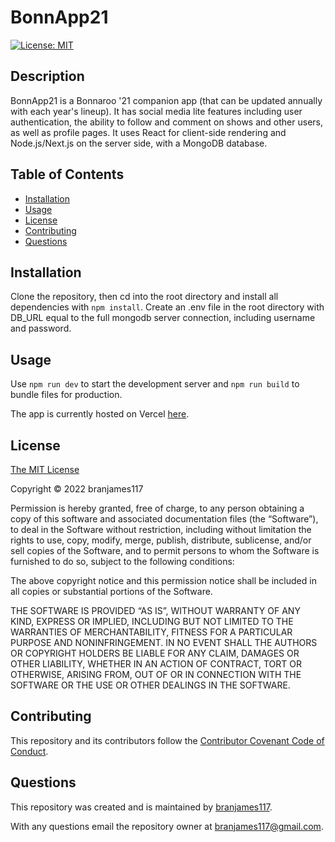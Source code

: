 # BonnApp21
[![License: MIT](https://img.shields.io/badge/License-MIT-yellow.svg)](https://opensource.org/licenses/MIT)

## Description

BonnApp21 is a Bonnaroo '21 companion app (that can be updated annually with each year's lineup). It has social media lite features including user authentication, the ability to follow and comment on shows and other users, as well as profile pages. It uses React for client-side rendering and Node.js/Next.js on the server side, with a MongoDB database.

## Table of Contents

* [Installation](#installation)
* [Usage](#usage)
* [License](#license)
* [Contributing](#contributing)
* [Questions](#questions)

## Installation

Clone the repository, then cd into the root directory and install all dependencies with `npm install`. Create an .env file in the root directory with DB_URL equal to the full mongodb server connection, including username and password.

## Usage

Use `npm run dev` to start the development server and `npm run build` to bundle files for production.

The app is currently hosted on Vercel [here](https://bonnapp21.vercel.app/).

## License

[The MIT License](https://mit-license.org/)

Copyright © 2022 branjames117

Permission is hereby granted, free of charge, to any person obtaining a copy of this software and associated documentation files (the “Software”), to deal in the Software without restriction, including without limitation the rights to use, copy, modify, merge, publish, distribute, sublicense, and/or sell copies of the Software, and to permit persons to whom the Software is furnished to do so, subject to the following conditions:

The above copyright notice and this permission notice shall be included in all copies or substantial portions of the Software.

THE SOFTWARE IS PROVIDED “AS IS”, WITHOUT WARRANTY OF ANY KIND, EXPRESS OR IMPLIED, INCLUDING BUT NOT LIMITED TO THE WARRANTIES OF MERCHANTABILITY, FITNESS FOR A PARTICULAR PURPOSE AND NONINFRINGEMENT. IN NO EVENT SHALL THE AUTHORS OR COPYRIGHT HOLDERS BE LIABLE FOR ANY CLAIM, DAMAGES OR OTHER LIABILITY, WHETHER IN AN ACTION OF CONTRACT, TORT OR OTHERWISE, ARISING FROM, OUT OF OR IN CONNECTION WITH THE SOFTWARE OR THE USE OR OTHER DEALINGS IN THE SOFTWARE.

## Contributing

This repository and its contributors follow the [Contributor Covenant Code of Conduct](https://www.contributor-covenant.org/version/2/1/code_of_conduct/code_of_conduct.md).

## Questions

This repository was created and is maintained by [branjames117](https://github.com/branjames117).

With any questions email the repository owner at [branjames117@gmail.com](mailto:branjames117@gmail.com).
